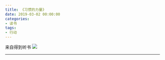 ```yaml
---
title: 《习惯的力量》
date: 2019-03-02 00:00:00
categories: 
- 读书
tags:
- 行动
---
```


来自得到听书
![](https://arloseimg.oss-cn-hangzhou.aliyuncs.com/得到-习惯的力量.png)

---
